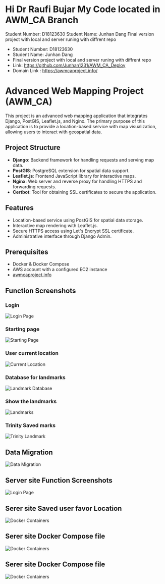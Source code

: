 # Hi Dr Raufi Bujar My Code located in AWM_CA Branch
Student Number: D18123630
Student Name: Junhan Dang
Final version project with local and server runing with diffrent repo

- Student Number: D18123630
- Student Name: Junhan Dang
- Final version project with local and server runing with diffrent repo
- Link: https://github.com/Junhan1231/AWM_CA_Deploy
- Domain Link : https://awmcaproject.info/

# Advanced Web Mapping Project (AWM_CA)

This project is an advanced web mapping application that integrates Django, PostGIS, Leaflet.js, and Nginx. The primary purpose of this application is to provide a location-based service with map visualization, allowing users to interact with geospatial data.

## Project Structure

- **Django**: Backend framework for handling requests and serving map data.
- **PostGIS**: PostgreSQL extension for spatial data support.
- **Leaflet.js**: Frontend JavaScript library for interactive maps.
- **Nginx**: Web server and reverse proxy for handling HTTPS and forwarding requests.
- **Certbot**: Tool for obtaining SSL certificates to secure the application.

## Features

- Location-based service using PostGIS for spatial data storage.
- Interactive map rendering with Leaflet.js.
- Secure HTTPS access using Let's Encrypt SSL certificate.
- Administrative interface through Django Admin.

## Prerequisites

- Docker & Docker Compose
- AWS account with a configured EC2 instance
- [awmcaproject.info](http://awmcaproject.info/)



## Function Screenshots

### Login
![Login Page](./Screenshot/CALogin.png)

### Starting page 
![Starting Page](./Screenshot/CAStartingPage.png)

### User current location
![Current Location](./Screenshot/CACurrentLocation.png)

### Database for landmarks
![Landmark Database](./Screenshot/CALandmarkDatabase.png)

### Show the landmarks
![Landmarks](./Screenshot/CALandMarks.png)

### Trinity Saved marks
![Trinity Landmark](./Screenshot/CALanMarksTrnitity.png)

## Data Migration 
![Data Migration](./Screenshot/Data%20migrate.png)



## Server site Function Screenshots
![Login Page](./Screenshot/CALogin.png)

## Serer site Saved user favor Location
![Docker Containers](./Screenshot/ServerPageMakeMark.png)

## Serer site Docker Compose file 
![Docker Containers](./Screenshot/ServerPageDocker.png)



## Serer site Docker Compose file 
![Docker Containers](./Screenshot/ServerPageDocker.png)


